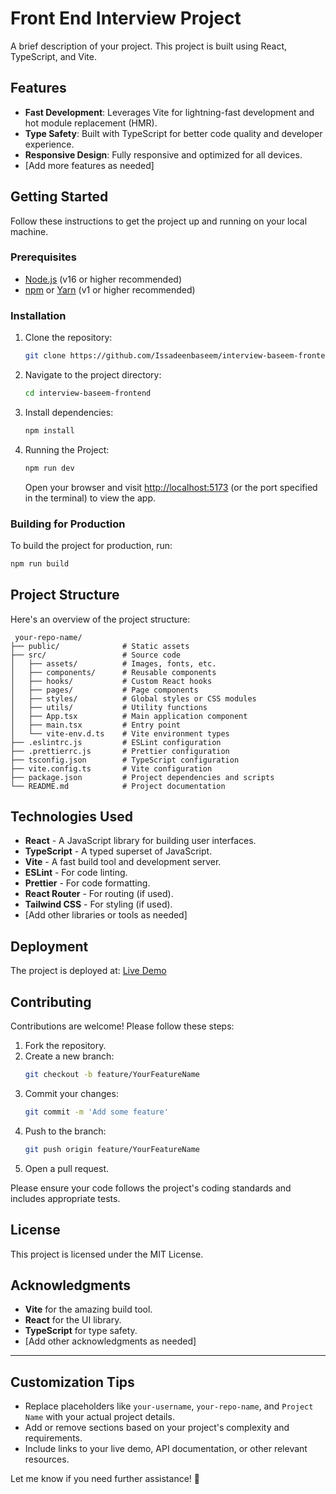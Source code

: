 # Front End Interview Project 

A brief description of your project. This project is built using React, TypeScript, and Vite.

## Features

- **Fast Development**: Leverages Vite for lightning-fast development and hot module replacement (HMR).
- **Type Safety**: Built with TypeScript for better code quality and developer experience.
- **Responsive Design**: Fully responsive and optimized for all devices.
- [Add more features as needed]

## Getting Started

Follow these instructions to get the project up and running on your local machine.

### Prerequisites

- [Node.js](https://nodejs.org/) (v16 or higher recommended)
- [npm](https://www.npmjs.com/) or [Yarn](https://yarnpkg.com/) (v1 or higher recommended)

### Installation

1. Clone the repository:
   ```bash
   git clone https://github.com/Issadeenbaseem/interview-baseem-frontend.git
   ```

2. Navigate to the project directory:
   ```bash
   cd interview-baseem-frontend
   ```

3. Install dependencies:
   ```bash
   npm install
   ```

4. Running the Project:
   ```bash
   npm run dev
   ```
   Open your browser and visit [http://localhost:5173](http://localhost:5173) (or the port specified in the terminal) to view the app.

### Building for Production

To build the project for production, run:
   ```bash
   npm run build
   ```

## Project Structure

Here's an overview of the project structure:

```
 your-repo-name/
├── public/              # Static assets
├── src/                 # Source code
│   ├── assets/          # Images, fonts, etc.
│   ├── components/      # Reusable components
│   ├── hooks/           # Custom React hooks
│   ├── pages/           # Page components
│   ├── styles/          # Global styles or CSS modules
│   ├── utils/           # Utility functions
│   ├── App.tsx          # Main application component
│   ├── main.tsx         # Entry point
│   └── vite-env.d.ts    # Vite environment types
├── .eslintrc.js         # ESLint configuration
├── .prettierrc.js       # Prettier configuration
├── tsconfig.json        # TypeScript configuration
├── vite.config.ts       # Vite configuration
├── package.json         # Project dependencies and scripts
└── README.md            # Project documentation
```

## Technologies Used

- **React** - A JavaScript library for building user interfaces.
- **TypeScript** - A typed superset of JavaScript.
- **Vite** - A fast build tool and development server.
- **ESLint** - For code linting.
- **Prettier** - For code formatting.
- **React Router** - For routing (if used).
- **Tailwind CSS** - For styling (if used).
- [Add other libraries or tools as needed]

## Deployment

The project is deployed at: [Live Demo](https://interview-baseem-frontend-final-1.vercel.app/)

## Contributing

Contributions are welcome! Please follow these steps:

1. Fork the repository.
2. Create a new branch:
   ```bash
   git checkout -b feature/YourFeatureName
   ```
3. Commit your changes:
   ```bash
   git commit -m 'Add some feature'
   ```
4. Push to the branch:
   ```bash
   git push origin feature/YourFeatureName
   ```
5. Open a pull request.

Please ensure your code follows the project's coding standards and includes appropriate tests.

## License

This project is licensed under the MIT License.

## Acknowledgments

- **Vite** for the amazing build tool.
- **React** for the UI library.
- **TypeScript** for type safety.
- [Add other acknowledgments as needed]

---

## Customization Tips

- Replace placeholders like `your-username`, `your-repo-name`, and `Project Name` with your actual project details.
- Add or remove sections based on your project's complexity and requirements.
- Include links to your live demo, API documentation, or other relevant resources.

Let me know if you need further assistance! 🚀

